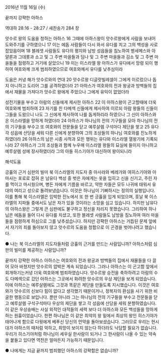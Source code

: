 2016년 11월 16일 (수)

끝까지 강퍅한 아하스



역대하 28:16 - 28:27 / 새찬송가 284 장


앗수르 왕의 도움을 청하는 아하스
16 그때에 아하스왕이 앗수르왕에게 사람을 보내어 도와주기를 구하였으니 17 이는 에돔 사람들이 다시 와서 유다를 치고 그의 백성을 사로잡았음이며 18 블레셋 사람들도 유다의 평지와 남방 성읍들을 침노하여 벧세메스와 아얄론과 그데롯과 소고 및 그 주변 마을들과 딤나 및 그 주변 마을들과 김소 및 그 주변 마을들을 점령하고 거기에 살았으니 19 이는 이스라엘 왕 아하스가 유다에서 망령 되이 행하여 여호와께 크게 범죄하였으므로 여호와께서 유다를 낮추심이라

도움은 커녕 해가 앗수르와의 연대
20 앗수르왕 디글랏빌레셀이 그에게 이르렀으나 돕지 아니하고 도리어 그를 공격하였더라 21 아하스가 여호와의 전과 왕궁과 방백들의 집에서 재물을 가져다가 앗수르 왕에게 주었으나 그에게 유익이 없었더라

성전기물을 부수고 아람의 신들에게 제사한 아하스
22 이 아하스왕이 곤고할때에 더욱 여호와께 범죄하여 23 자기를 친 다메섹 신들에게 제사하여 이르되 아람 왕들의 신들이 그들을 도왔으니 나도 그 신에게 제사하여 나를 돕게하리라 하였으나 그 신이 아하스와 온 이스라엘을 망하게 하였더라 24 아하스가 하나님의 전의 기구들을 모아 하나님의 전의 기구들을 부수고 또 여호와의 전문들을 닫고 예루살렘 구석마다 제단을 쌓고 25 유다 각 성읍에 산당을 세워 다른 신에게 분향하여 그의 조상들의 하나님 여호와를 진노하게 하였더라 26 아하스의 남은 시종 사적과 모든 행위는 유다와 이스라엘 열왕기에 기록되니라 27 아하스가 그의 조상들과 함께 누우매 이스라엘 왕들의 묘실에 들이지 아니하고 예루살렘 성에 장사하였더라 그의 아들 히스기야가 대신하여 왕이되니라

해석도움





긍휼의 근거 심판의 빌미
북 이스라엘의 지도자 중 아사랴와 베레갸와 여히스기야와 아마사는 포로로 잡혀 온 남유다 백성 중 벗은 자에게는 옷을 입히고 신을 신기고, 주린 자를 먹이고 마시웠으며, 병든 자에게 기름을 바르고, 약한 자들은 모두 나귀에 태워서 유대의 여리고 성으로 돌려보냈습니다. 이것은 하나님이 기뻐하시는 정의의 실행입니다. 이를 통해 북 이스라엘은 임박한 진노에서 또 한 번 긍휼을 입게 되었으며, 훗날 북 이스라엘의 지파들 중에서도 남은 자가 있을 것이라는 소망을 심고 있습니다. 하지만 남유다의 아하스왕은 그렇게 큰 심판에도 불구하고 정신을 차리지 못했습니다. 그리하여 하나님은 에돔을 들어 다시 유다를 치셨고, 또한 블레셋 사람들도 남방을 침노하여 여러 마을들을 점령하게 하심으로 그를 낮추셨습니다. 하지만 강퍅한 아하스는 거듭된 문제 앞에서 자기의 죄를 돌아보지 않고 앗수르의 도움을 청함으로 이 곤경을 벗어나려고 했습니다.

● 나는 북 이스라엘의 지도자들처럼 긍휼의 근거를 만드는 사람입니까? 
아하스처럼 심판의 빌미를 제공하는 사람입니까?

끝까지 강퍅한 아하스
아하스는 여호와의 전과 왕궁과 방백들의 집에서 재물들을 다 끌어 모아 바쳤지만 앗수르의 압박은 계속 되었습니다. 그러나 아하스는 이 곤고함 앞에서 회개하기는커녕 더욱 여호와께 범죄하였습니다. 앗수르왕 승전을 축하하려고 아람의 수도 다메섹으로 갔던 아하스는 그곳에서 화려한 앗수르의 우상 제단을 보게 되었습니다. 이에 아하스는 예루살렘에도 그것과 똑같은 제단을 만들도록 지시했습니다. 이것은 여호와가 앗수르의 신보다 힘이 없다고 생각했기 때문이거나, 정복자의 환심을 사기 위한 비굴한 행동으로 보입니다. 뿐만 아니라 그는 하나님의 전의 기구들을 부수고 전문들을 닫고 예루살렘 구석구석마다 우상의 제단을 쌓고 각 성읍에 산당을 세워 분향하였습니다. 이 같은 우상숭배는 사실 외적인 대적들의 세력 보다 더 아하스와 모든 백성들을 망하게 하는 원흉이었습니다. 한편 하나님은 이 같은 최악의 왕 밑에서 최상의 왕인 히스기야가 태어나게 함으로 다윗에게 베푸신 당신의 언약을 돌아보셨습니다. 그러므로 우리는 현시대가 아하스의 때처럼 악하고, 희망이 보이지 않는다 하더라도 낙담할 필요가 없습니다. 우리가 히스기야처럼 하나님이 세우실 한사람이 되거나 그 한사람이 나올 수 있는 약속을 붙들고 있다면 역전은 얼마든지 가능하기 때문입니다.

● 나에게는 지금 끝까지 범죄했던 아하스의 강퍅함은 없습니까?